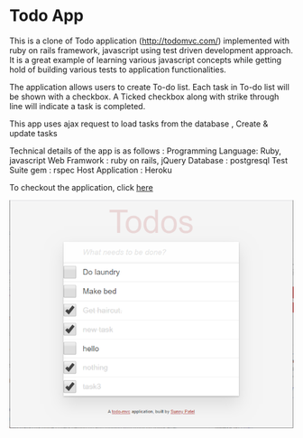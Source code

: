 # Todo App

This is a clone of Todo application (http://todomvc.com/)  implemented with ruby on rails framework, javascript using test driven development approach. It is a great example of learning various javascript concepts while getting hold of building various tests to application functionalities.  

The application allows users to create To-do list. Each task in To-do list will be shown with a checkbox. A Ticked checkbox along with strike through line will indicate a task is completed. 

This app uses ajax request to load tasks from the database , Create & update tasks  

Technical details of the app is as follows :
Programming Language: Ruby, javascript
Web Framwork : ruby on rails, jQuery
Database : postgresql
Test Suite gem : rspec
Host Application : Heroku

To checkout the application, click [here](https://todo-sunny-patel.herokuapp.com) 

<img src="screenshot.PNG" alt="Screenshot">

